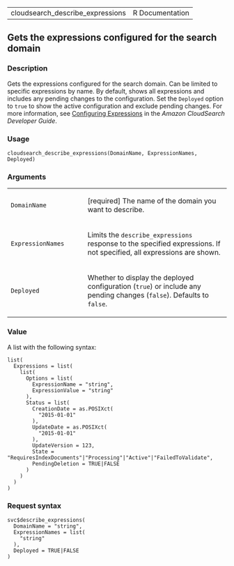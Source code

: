 <table style="width: 100%;">
<tbody>
<tr class="odd">
<td>cloudsearch_describe_expressions</td>
<td style="text-align: right;">R Documentation</td>
</tr>
</tbody>
</table>

## Gets the expressions configured for the search domain

### Description

Gets the expressions configured for the search domain. Can be limited to
specific expressions by name. By default, shows all expressions and
includes any pending changes to the configuration. Set the `Deployed`
option to `true` to show the active configuration and exclude pending
changes. For more information, see <a
href="https://docs.aws.amazon.com/cloudsearch/latest/developerguide/configuring-expressions.html"
target="_blank">Configuring Expressions</a> in the *Amazon CloudSearch
Developer Guide*.

### Usage

    cloudsearch_describe_expressions(DomainName, ExpressionNames, Deployed)

### Arguments

<table>
<colgroup>
<col style="width: 35%" />
<col style="width: 65%" />
</colgroup>
<tbody>
<tr class="odd">
<td><code
id="cloudsearch_describe_expressions_:_DomainName">DomainName</code></td>
<td><p>[required] The name of the domain you want to describe.</p></td>
</tr>
<tr class="even">
<td><code
id="cloudsearch_describe_expressions_:_ExpressionNames">ExpressionNames</code></td>
<td><p>Limits the <code>describe_expressions</code> response to the
specified expressions. If not specified, all expressions are
shown.</p></td>
</tr>
<tr class="odd">
<td><code
id="cloudsearch_describe_expressions_:_Deployed">Deployed</code></td>
<td><p>Whether to display the deployed configuration (<code>true</code>)
or include any pending changes (<code>false</code>). Defaults to
<code>false</code>.</p></td>
</tr>
</tbody>
</table>

### Value

A list with the following syntax:

    list(
      Expressions = list(
        list(
          Options = list(
            ExpressionName = "string",
            ExpressionValue = "string"
          ),
          Status = list(
            CreationDate = as.POSIXct(
              "2015-01-01"
            ),
            UpdateDate = as.POSIXct(
              "2015-01-01"
            ),
            UpdateVersion = 123,
            State = "RequiresIndexDocuments"|"Processing"|"Active"|"FailedToValidate",
            PendingDeletion = TRUE|FALSE
          )
        )
      )
    )

### Request syntax

    svc$describe_expressions(
      DomainName = "string",
      ExpressionNames = list(
        "string"
      ),
      Deployed = TRUE|FALSE
    )
